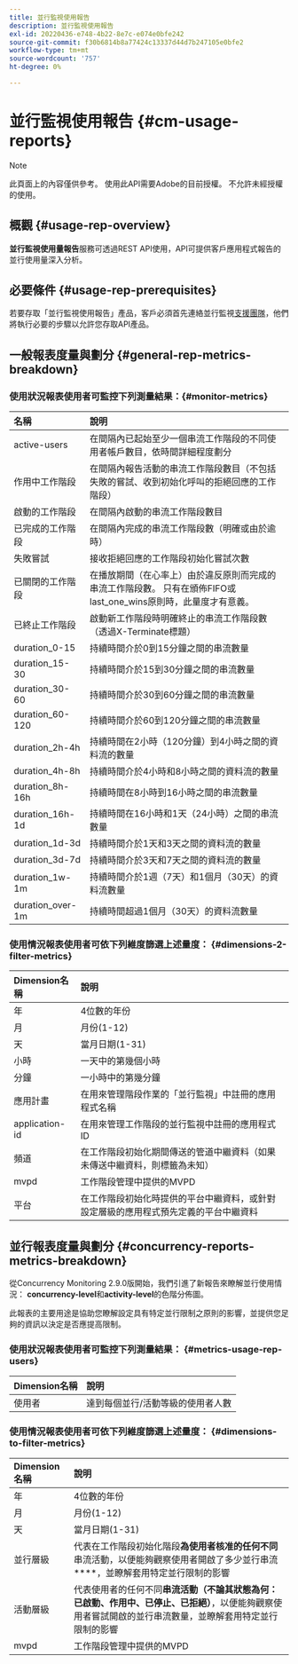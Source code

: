 ```yaml
---
title: 並行監視使用報告
description: 並行監視使用報告
exl-id: 20220436-e748-4b22-8e7c-e074e0bfe242
source-git-commit: f30b6814b8a77424c13337d44d7b247105e0bfe2
workflow-type: tm+mt
source-wordcount: '757'
ht-degree: 0%

---
```


# 並行監視使用報告 {#cm-usage-reports}

>[!NOTE]
>
>此頁面上的內容僅供參考。 使用此API需要Adobe的目前授權。 不允許未經授權的使用。



## 概觀 {#usage-rep-overview}

**並行監視使用量報告**&#x200B;服務可透過REST API使用，API可提供客戶應用程式報告的並行使用量深入分析。

## 必要條件 {#usage-rep-prerequisites}

若要存取「並行監視使用報告」產品，客戶必須首先連絡並行監視[支援團隊](mailto:tve-support@adobe.com)，他們將執行必要的步驟以允許您存取API產品。

## 一般報表度量與劃分 {#general-rep-metrics-breakdown}

### 使用狀況報表使用者可監控下列測量結果：{#monitor-metrics}

| 名稱 | 說明 |
|:---|:---|
| active-users | 在間隔內已起始至少一個串流工作階段的不同使用者帳戶數目，依時間詳細程度劃分 |
| 作用中工作階段 | 在間隔內報告活動的串流工作階段數目（不包括失敗的嘗試、收到初始化呼叫的拒絕回應的工作階段） |
| 啟動的工作階段 | 在間隔內啟動的串流工作階段數目 |
| 已完成的工作階段 | 在間隔內完成的串流工作階段數（明確或由於逾時） |
| 失敗嘗試 | 接收拒絕回應的工作階段初始化嘗試次數 |
| 已關閉的工作階段 | 在播放期間（在心率上）由於違反原則而完成的串流工作階段數。 只有在頒佈FIFO或last_one_wins原則時，此量度才有意義。 |
| 已終止工作階段 | 啟動新工作階段時明確終止的串流工作階段數（透過X-Terminate標題） |
| duration_0-15 | 持續時間介於0到15分鐘之間的串流數量 |
| duration_15-30 | 持續時間介於15到30分鐘之間的串流數量 |
| duration_30-60 | 持續時間介於30到60分鐘之間的串流數量 |
| duration_60-120 | 持續時間介於60到120分鐘之間的串流數量 |
| duration_2h-4h | 持續時間在2小時（120分鐘）到4小時之間的資料流的數量 |
| duration_4h-8h | 持續時間介於4小時和8小時之間的資料流的數量 |
| duration_8h-16h | 持續時間在8小時到16小時之間的串流數量 |
| duration_16h-1d | 持續時間在16小時和1天（24小時）之間的串流數量 |
| duration_1d-3d | 持續時間介於1天和3天之間的資料流的數量 |
| duration_3d-7d | 持續時間介於3天和7天之間的資料流的數量 |
| duration_1w-1m | 持續時間介於1週（7天）和1個月（30天）的資料流數量 |
| duration_over-1m | 持續時間超過1個月（30天）的資料流數量 |

### 使用情況報表使用者可依下列維度篩選上述量度： {#dimensions-2-filter-metrics}

| Dimension名稱 | 說明 |
|:---|:---|
| 年 | 4位數的年份 |
| 月 | 月份(1-12) |
| 天 | 當月日期(1-31) |
| 小時 | 一天中的第幾個小時 |
| 分鐘 | 一小時中的第幾分鐘 |
| 應用計畫 | 在用來管理階段作業的「並行監視」中註冊的應用程式名稱 |
| application-id | 在用來管理工作階段的並行監視中註冊的應用程式ID |
| 頻道 | 在工作階段初始化期間傳送的管道中繼資料（如果未傳送中繼資料，則標籤為未知） |
| mvpd | 工作階段管理中提供的MVPD |
| 平台 | 在工作階段初始化時提供的平台中繼資料，或針對設定層級的應用程式預先定義的平台中繼資料 |

## 並行報表度量與劃分 {#concurrency-reports-metrics-breakdown}

從Concurrency Monitoring 2.9.0版開始，我們引進了新報告來瞭解並行使用情況： **concurrency-level**&#x200B;和&#x200B;**activity-level**&#x200B;的色階分佈圖。

此報表的主要用途是協助您瞭解設定具有特定並行限制之原則的影響，並提供您足夠的資訊以決定是否應提高限制。

### 使用狀況報表使用者可監控下列測量結果： {#metrics-usage-rep-users}

| Dimension名稱 | 說明 |
|:---|:---|
| 使用者 | 達到每個並行/活動等級的使用者人數 |

### 使用情況報表使用者可依下列維度篩選上述量度： {#dimensions-to-filter-metrics}

| Dimension名稱 | 說明 |
|:---|:---|
| 年 | 4位數的年份 |
| 月 | 月份(1-12) |
| 天 | 當月日期(1-31) |
| 並行層級 | 代表在工作階段初始化階段&#x200B;**為使用者核准的任何不同**&#x200B;串流活動，以便能夠觀察使用者開啟了多少並行串流&#x200B;****，並瞭解套用特定並行限制的影響 |
| 活動層級 | 代表使用者的任何不同&#x200B;**串流活動（不論其狀態為何：已啟動、作用中、已停止、已拒絕）**，以便能夠觀察使用者嘗試開啟的並行串流數量，並瞭解套用特定並行限制的影響 |
| mvpd | 工作階段管理中提供的MVPD |
